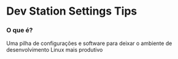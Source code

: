 # Dev Station Settings Tips

### O que é?
Uma pilha de configurações e software para deixar o ambiente de desenvolvimento Linux mais produtivo
